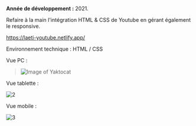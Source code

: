 **Année de développement :** 2021.</br>

Refaire à la main l'intégration HTML & CSS de Youtube en gérant également le responsive.

https://laeti-youtube.netlify.app/

Environnement technique : HTML / CSS

Vue PC :
> ![Image of Yaktocat](https://user-images.githubusercontent.com/77897283/126186289-6a8c8869-d144-420b-9110-c2b99ed885e4.png)

Vue tablette :

![2](https://user-images.githubusercontent.com/77897283/139802391-efceeb4c-1dd1-4923-9766-60e267c20be8.jpg)

Vue mobile :

![3](https://user-images.githubusercontent.com/77897283/139802396-c00e4ed0-08be-440b-b8ce-0a4aa012a40f.jpg)

